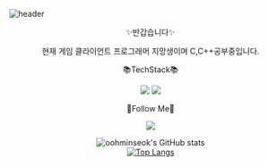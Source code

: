  ![header](https://capsule-render.vercel.app/api?type=slice&color=auto&height=200&section=header&text=oohminseok%20GitHub&fontSize=50)


<div align="center">


✨반갑습니다✨
 
현재 게임 클라이언트 프로그래머 지망생이며 C,C++공부중입니다.


📚TechStack📚

<img src="https://img.shields.io/badge/C-A8B9CC?style=for-the-flat&logo=C&logoColor=white">
<img src="https://img.shields.io/badge/C++-00599C?style=for-the-flat&logo=C&logoColor=white">

 
 🌈Follow Me🌈

 <a href="mailto:osuk99670@gmail.com"><img src="https://img.shields.io/badge/Gmail-d14836?style=flat-square&logo=Gmail&logoColor=white&link=kimhyein7110@gmail.com"/></a>
</p>
 
 ![oohminseok's GitHub stats](https://github-readme-stats.vercel.app/api?username=oohminseok&show_icons=true&theme=dark)  
[![Top Langs](https://github-readme-stats.vercel.app/api/top-langs/?username=oohminseok&layout=compact)](https://github.com/anuraghazra/github-readme-stats)
 
</div>






<!--
**oohminseok/oohminseok** is a ✨ _special_ ✨ repository because its `README.md` (this file) appears on your GitHub profile.


Here are some ideas to get you started:

- 🔭 I’m currently working on ...
- 🌱 I’m currently learning ...
- 👯 I’m looking to collaborate on ...
- 🤔 I’m looking for help with ...
- 💬 Ask me about ...
- 📫 How to reach me: ...
- 😄 Pronouns: ...
- ⚡ Fun fact: ...
-->
